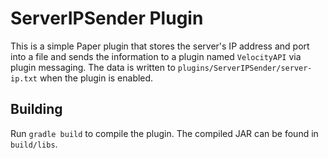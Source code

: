 # ServerIPSender Plugin

This is a simple Paper plugin that stores the server's IP address and port into
a file and sends the information to a plugin named `VelocityAPI` via plugin
messaging. The data is written to `plugins/ServerIPSender/server-ip.txt` when
the plugin is enabled.

## Building

Run `gradle build` to compile the plugin. The compiled JAR can be found in
`build/libs`.
